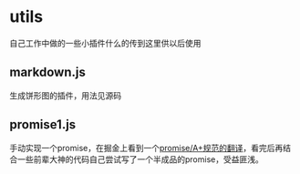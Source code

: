 # utils
自己工作中做的一些小插件什么的传到这里供以后使用

## markdown.js
生成饼形图的插件，用法见源码

## promise1.js
手动实现一个promise，在掘金上看到一个[promise/A+规范的翻译](https://juejin.im/post/5b6161e6f265da0f8145fb72#heading-23)，看完后再结合一些前辈大神的代码自己尝试写了一个半成品的promise，受益匪浅。